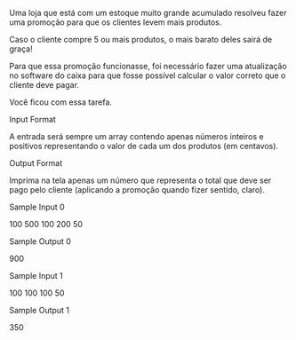 Uma loja que está com um estoque muito grande acumulado resolveu fazer uma promoção para que os clientes levem mais produtos.

Caso o cliente compre 5 ou mais produtos, o mais barato deles sairá de graça!

Para que essa promoção funcionasse, foi necessário fazer uma atualização no software do caixa para que fosse possível calcular o valor correto que o cliente deve pagar.

Você ficou com essa tarefa.

Input Format

A entrada será sempre um array contendo apenas números inteiros e positivos representando o valor de cada um dos produtos (em centavos).

Output Format

Imprima na tela apenas um número que representa o total que deve ser pago pelo cliente (aplicando a promoção quando fizer sentido, claro).

Sample Input 0

100 500 100 200 50

Sample Output 0

900

Sample Input 1

100 100 100 50

Sample Output 1

350

